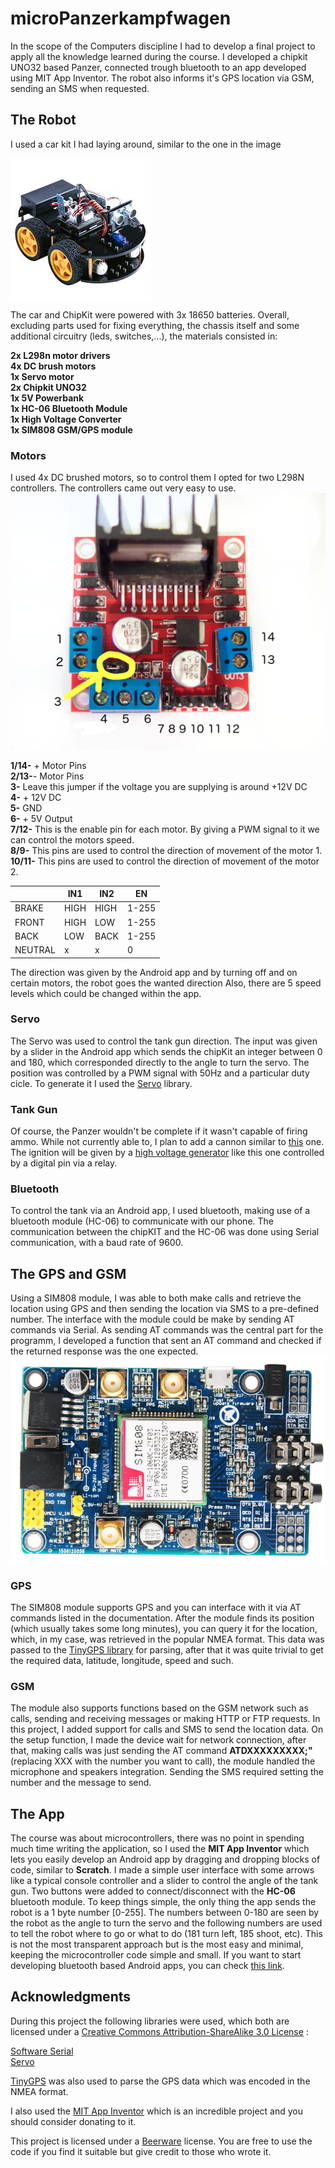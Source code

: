 # microPanzerkampfwagen

In the scope of the Computers discipline I had to develop a final project to apply all the knowledge learned during the course. I developed a chipkit UNO32 based Panzer, connected trough bluetooth to an app developed using MIT App Inventor. The robot also informs it's GPS location via GSM, sending an SMS when requested. 

## The Robot
I used a car kit I had laying around, similar to the one in the image

![car kit](/images/robot_car_kit.jpeg)

The car and ChipKit were powered with 3x 18650 batteries. Overall, excluding parts used for fixing everything, the chassis itself and some additional circuitry (leds, switches,...), the materials consisted in:

**2x L298n motor drivers<br>
4x DC brush motors<br>
1x Servo motor<br>
2x Chipkit UNO32<br>
1x 5V Powerbank<br>
1x HC-06 Bluetooth Module<br>
1x High Voltage Converter<br>
1x SIM808 GSM/GPS module**<br>

### Motors
I used 4x DC brushed motors, so to control them I opted for two L298N controllers. The controllers came out very easy to use. 
![l298n](/images/l298n.jpg)

**1/14-** + Motor Pins<br>
**2/13-**- Motor Pins<br>
**3-** Leave this jumper if the voltage you are supplying is around +12V DC<br>
**4-** + 12V DC<br>
**5-** GND<br>
**6-** + 5V Output<br>
**7/12-** This is the enable pin for each motor. By giving a PWM signal to it we can control the motors speed.<br>
**8/9-** This pins are used to control the direction of movement of the motor 1.<br>
**10/11-** This pins are used to control the direction of movement of the motor 2.<br>

|         | IN1  | IN2  |  EN  |
|---------|------|------|------|
| BRAKE   | HIGH | HIGH | 1-255|
| FRONT   | HIGH | LOW  | 1-255|
| BACK    | LOW  | BACK | 1-255|
| NEUTRAL | x    |  x   |   0  |

The direction was given by the Android app and by turning off and on certain motors, the robot goes the wanted direction
Also, there are 5 speed levels which could be changed within the app.

### Servo
The Servo was used to control the tank gun direction. The input was given by a slider in the Android app which sends the chipKit an integer between 0 and 180, which corresponded directly to the angle to turn the servo.
The position was controlled by a PWM signal with 50Hz and a particular duty cicle. To generate it I used the [Servo](https://www.arduino.cc/en/Reference/Servo) library.

### Tank Gun

Of course, the Panzer wouldn't be complete if it wasn't capable of firing ammo. While not currently able to, I plan to add a cannon similar to [this](https://www.youtube.com/watch?v=QGj8xMDRSQ0) one. The ignition will be given by a [high voltage generator](https://pt.aliexpress.com/item/3-6V-High-Pressure-Generator-Module-Igniter-1-5A-Output-Voltage-20KV-20000KV-Boost-Step-up/32803789310.html) like this one controlled by a digital pin via a relay.

### Bluetooth

To control the tank via an Android app, I used bluetooth, making use of a bluetooth module (HC-06) to communicate with our phone. The communication between the chipKIT and the HC-06 was done using Serial communication, with a baud rate of 9600. 

## The GPS and GSM

Using a SIM808 module, I was able to both make calls and retrieve the location using GPS and then sending the location via SMS to a pre-defined number.
The interface with the module could be make by sending AT commands via Serial. As sending AT commands was the central part for the programm, I developed a function that sent an AT command and checked if the returned response was the one expected.
![sim808](/images/sim808.jpg)

### GPS

The SIM808 module supports GPS and you can interface with it via AT commands listed in the documentation. After the module finds its position (which usually takes some long minutes), you can query it for the location, which, in my case, was retrieved in the popular NMEA format. This data was passed to the [TinyGPS library](http://arduiniana.org/libraries/tinygpsplus/) for parsing, after that it was quite trivial to get the required data, latitude, longitude, speed and such.

### GSM

The module also supports functions based on the GSM network such as calls, sending and receiving messages or making HTTP or FTP requests. In this project, I added support for calls and SMS to send the location data. On the setup function, I made the device wait for network connection, after that, making calls was just sending the AT command **ATDXXXXXXXXX;"** (replacing XXX with the number you want to call), the module handled the microphone and speakers integration.
Sending the SMS required setting the number and the message to send.

## The App
The course was about microcontrollers, there was no point in spending much time writing the application, so I used the **MIT App Inventor** which lets you easily develop an Android app by dragging and dropping blocks of code, similar to **Scratch**.
I made a simple user interface with some arrows like a typical console controller and a slider to control the angle of the tank gun. Two buttons were added to connect/disconnect with the **HC-06** bluetooth module. To keep things simple, the only thing the app sends the robot is a 1 byte number [0-255]. The numbers between 0-180 are seen by the robot as the angle to turn the servo and the following numbers are used to tell the robot where to go or what to do (181 turn left, 185 shoot, etc). This is not the most transparent approach but is the most easy and minimal, keeping the microcontroller code simple and small.
If you want to start developing bluetooth based Android apps, you can check [this link](http://appinventor.pevest.com/?p=520).


## Acknowledgments

During this project the following libraries were used, which both are licensed under a [Creative Commons Attribution-ShareAlike 3.0 License](https://creativecommons.org/licenses/by-sa/3.0/) :

[Software Serial](https://www.arduino.cc/en/Reference/SoftwareSerial)<br>
[Servo](https://www.arduino.cc/en/Reference/Servo)<br>

[TinyGPS](https://github.com/mikalhart/TinyGPS) was also used to parse the GPS data which was encoded in the NMEA format.<br>

I also used the [MIT App Inventor](http://appinventor.mit.edu/) which is an incredible project and you should consider donating to it.<br>

This project is licensed under a [Beerware](https://en.wikipedia.org/wiki/Beerware) license. You are free to use the code if you find it suitable but give credit to those who wrote it.
